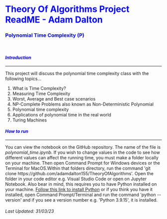 <b><h1 style="color: blue;">Theory Of Algorithms Project ReadME - Adam Dalton</h1></b>
<b><h3 style="color: blue;">Polynomial Time Complexity (P)</h3></b>
<br>
<i><h4 style="color: blue;">Introduction</h4></i>
<hr>
<p>This project will discuss the polynomial time complexity class with the following topics...</p>
  <ol>
  <li>What is Time Complexity?</li>
  <li>Measuring Time Complexity</li>
  <li>Worst, Average and Best case scenarios</li>
  <li>NP-Complete Problems also known as Non-Deterministic Polynomial</li>
  <li>Polynomial time complexity</li>
  <li>Applications of polynomial time in the real world</li>
  <li>Turing Machines</li>
  </ol>
  
<i><h4 style="color: blue;">How to run</h4></i>
<hr>
<p>You can view the notebook on the GitHub repository. The name of the file is <i>polynomial_time.ipynb</i>. If you wish to change values in the code to see how different values can affect the running time, you must make a folder locally on your machine. Then open Command Prompt for Windows devices or the Terminal for MacOS.Within that folders directory, run the command 'git clone https://github.com/adamdalton155/TheoryOfAlgorithms'. Open the folder in your code editor e.g. Visual Studio Code or open on Jupyter Notebook. Also bear in mind, this requires you to have Python installed on your machine. <a href="https://www.python.org/downloads/"> Follow this link to install Python</a> or if you think you have it installed, open Command Prompt/Terminal and run the command 'python --version' and if you see a version number e.g. 'Python 3.9.15', it is installed.</p>


<h6>Last Updated: 31/03/23</h6>




